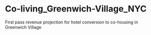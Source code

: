 # Co-living_Greenwich-Village_NYC
First pass revenue projection for hotel conversion to co-housing in Greenwich Village
